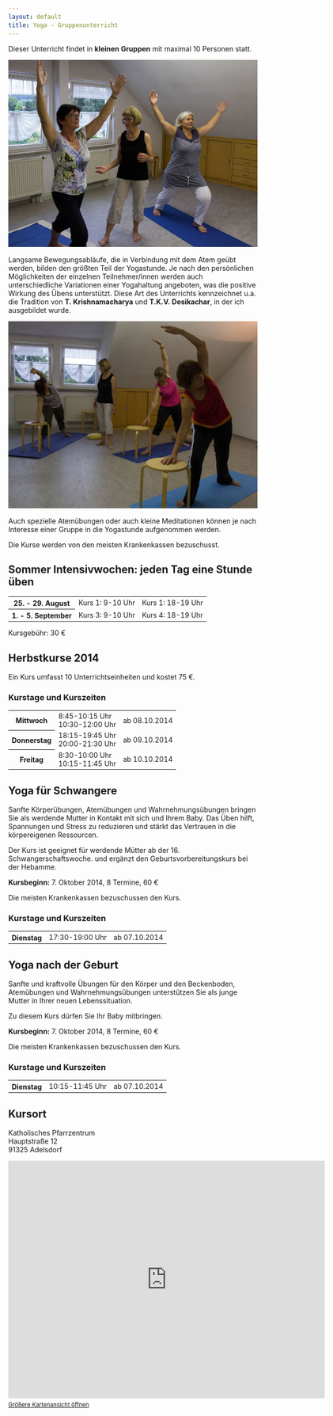 ```yaml
---
layout: default
title: Yoga - Gruppenunterricht
---
```


Dieser Unterricht findet in **kleinen Gruppen** mit maximal 10 Personen statt.

![Gruppenunterricht](images/group1.jpg)

Langsame Bewegungsabläufe, die in Verbindung mit dem Atem geübt werden, bilden den größten Teil der Yogastunde. Je nach den persönlichen Möglichkeiten der einzelnen Teilnehmer/innen werden auch unterschiedliche Variationen einer Yogahaltung angeboten, was die positive Wirkung des Übens unterstützt. Diese Art des Unterrichts kennzeichnet u.a. die Tradition von **T.&nbsp;Krishnamacharya** und **T.K.V.&nbsp;Desikachar**, in der ich ausgebildet wurde.

![Gruppenunterricht](images/group2.jpg)

Auch spezielle Atemübungen oder auch kleine Meditationen können je nach Interesse einer Gruppe in die Yogastunde aufgenommen werden.

Die Kurse werden von den meisten Krankenkassen bezuschusst.

## Sommer Intensivwochen: jeden Tag eine Stunde üben

<table>
<tr><th>25. - 29. August</th><td>Kurs 1: 9-10 Uhr</td><td>Kurs 1: 18-19 Uhr</td></tr>
<tr><th>1. - 5. September</th><td>Kurs 3: 9-10 Uhr</td><td>Kurs 4: 18-19 Uhr</td></tr>
</table>

Kursgebühr: 30 €

## Herbstkurse 2014

Ein Kurs umfasst 10 Unterrichtseinheiten und kostet 75 €.

### Kurstage und Kurszeiten

<table>
<tr><th>Mittwoch</th><td>8:45-10:15 Uhr<br />10:30-12:00 Uhr</td><td>ab 08.10.2014</td></tr>
<tr><th>Donnerstag</th><td>18:15-19:45 Uhr<br />20:00-21:30 Uhr</td><td>ab 09.10.2014</td></tr>
<tr><th>Freitag</th><td>8:30-10:00 Uhr<br />10:15-11:45 Uhr</td><td>ab 10.10.2014</td></tr>
</table>

## Yoga für Schwangere

Sanfte Körperübungen, Atemübungen und Wahrnehmungsübungen bringen Sie als
werdende Mutter in Kontakt mit sich und Ihrem Baby. Das Üben hilft, Spannungen
und Stress zu reduzieren und stärkt das Vertrauen in die körpereigenen
Ressourcen.

Der Kurs ist geeignet für werdende Mütter ab der 16. Schwangerschaftswoche.
und ergänzt den Geburtsvorbereitungskurs bei der Hebamme.

**Kursbeginn:** 7. Oktober 2014, 8 Termine, 60 €

Die meisten Krankenkassen bezuschussen den Kurs.

### Kurstage und Kurszeiten

<table>
<tr><th>Dienstag</th><td>17:30-19:00 Uhr</td><td>ab 07.10.2014</td></tr>
</table>

## Yoga nach der Geburt

Sanfte und kraftvolle Übungen für den Körper und den Beckenboden, Atemübungen
und Wahrnehmungsübungen unterstützen Sie als junge  Mutter in Ihrer neuen
Lebenssituation.

Zu diesem Kurs dürfen Sie Ihr Baby mitbringen.

**Kursbeginn:** 7. Oktober 2014, 8 Termine, 60 €

Die meisten Krankenkassen bezuschussen den Kurs.

### Kurstage und Kurszeiten

<table>
<tr><th>Dienstag</th><td>10:15-11:45 Uhr</td><td>ab 07.10.2014</td></tr>
</table>

## Kursort

Katholisches Pfarrzentrum  
Hauptstraße 12  
91325 Adelsdorf

<iframe width="640" height="480" frameborder="0" scrolling="no" marginheight="0" marginwidth="0"
src="https://maps.google.com/maps?f=q&source=s_q&hl=de&geocode=&q=katholisches+pfarrzentrum,+adelsdorf&aq=&sll=37.0625,-95.677068&sspn=61.969195,50.185547&ie=UTF8&hq=katholisches+pfarrzentrum,&hnear=Adelsdorf,+Mittelfranken,+Bayern,+Deutschland&ll=49.713847,10.895731&spn=0.050337,0.049009&t=m&z=14&iwloc=A&cid=12928057610194498948&output=embed"></iframe><br /><small><a href="https://maps.google.com/maps?f=q&source=embed&hl=de&geocode=&q=katholisches+pfarrzentrum,+adelsdorf&aq=&sll=37.0625,-95.677068&sspn=61.969195,50.185547&ie=UTF8&hq=katholisches+pfarrzentrum,&hnear=Adelsdorf,+Mittelfranken,+Bayern,+Deutschland&ll=49.713847,10.895731&spn=0.050337,0.049009&t=m&z=14&iwloc=A&cid=12928057610194498948">Größere Kartenansicht öffnen</a></small>
